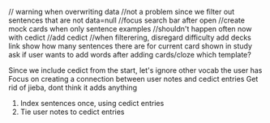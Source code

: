 // warning when overwriting data
  //not a problem since we filter out sentences that are not data=null
//focus search bar after open
//create mock cards when only sentence examples
  //shouldn't happen often now with cedict
//add cedict
//when filterering, disregard difficulty
add decks link
  show how many sentences there are for current card shown in study
ask if user wants to add words after adding cards/cloze
  which template?


Since we include cedict from the start, let's ignore other vocab the user has
Focus on creating a connection between user notes and cedict entries
Get rid of jieba, dont think it adds anything

1. Index sentences once, using cedict entries
2. Tie user notes to cedict entries
